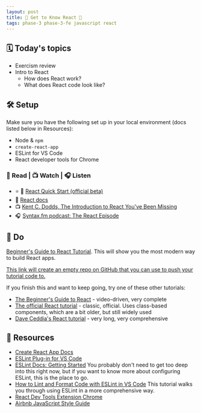 ```yaml
---
layout: post
title: 🦊 Get to Know React 🦊
tags: phase-3 phase-3-fe javascript react
---
```


## 🗓️ Today's topics

- Exercism review
- Intro to React
    - How does React work?
    - What does React code look like?

## 🛠️ Setup

Make sure you have the following set up in your local environment (docs listed below in Resources):

- Node & `npm`
- `create-react-app`
- ESLint for VS Code
- React developer tools for Chrome

### 📖 Read | 📺 Watch | 🎧 Listen

- ⭐ 📖 [React Quick Start (official beta)](https://beta.reactjs.org/learn)
- 📖 [React docs](https://reactjs.org/docs/getting-started.html)
- 📺 [Kent C. Dodds, The Introduction to React You've Been Missing](https://www.youtube.com/watch?v=SAIdyBFHfVU)
- 🎧 [Syntax.fm podcast: The React Episode](https://syntax.fm/show/066/the-react-episode)

## 🎯 Do

[Beginner's Guide to React Tutorial](https://welearncode.com/beginners-guide-react-2020/). This will show you the most modern way to build React apps.

[This link will create an empty repo on GitHub that you can use to push your tutorial code to.](https://classroom.github.com/a/nyYmB044)

If you finish this and want to keep going, try one of these other tutorials:

- [The Beginner's Guide to React](https://egghead.io/courses/the-beginner-s-guide-to-react) - video-driven, very complete
- [The official React tutorial](https://reactjs.org/tutorial/tutorial.html) - classic, official. Uses class-based components, which are a bit older, but still widely used
- [Dave Ceddia's React tutorial](https://daveceddia.com/react-getting-started-tutorial/) - very long, very comprehensive

## 🔖 Resources

- [Create React App Docs](https://create-react-app.dev/docs/getting-started)
- [ESLint Plug-in for VS Code](https://marketplace.visualstudio.com/items?itemName=dbaeumer.vscode-eslint)
- [ESLint Docs: Getting Started](https://eslint.org/docs/user-guide/getting-started) You probably don't need to get too deep into this right now, but if you want to know more about configuring ESLint, this is the place to go.
- [How to Lint and Format Code with ESLint in VS Code](https://www.digitalocean.com/community/tutorials/linting-and-formatting-with-eslint-in-vs-code) This tutorial walks you through using ESLint in a more comprehensive way.
- [React Dev Tools Extension Chrome](https://chrome.google.com/webstore/detail/react-developer-tools/fmkadmapgofadopljbjfkapdkoienihi?hl=en)
- [Airbnb JavaScript Style Guide](https://github.com/airbnb/javascript)

